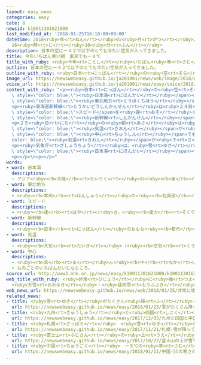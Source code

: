 ```yaml
---
layout: easy_news
categories: easy
cate: 8
newsid: k10011301621000
last_modified_at: '2018-01-25T16:10:00+09:00'
datetime: 2018<ruby>年<rt>ねん</rt></ruby>01<ruby>月<rt>がつ</rt></ruby>25<ruby>日<rt>にち</rt></ruby>
  16<ruby>時<rt>じ</rt></ruby>10<ruby>分<rt>ふん</rt></ruby>
description: 日本の空にー４２℃以下のとても冷たい空気が入ってきました。
title: 今年いちばん寒い朝　東京でもー４℃
title_with_ruby: <ruby>今年<rt>ことし</rt></ruby>いちばん<ruby>寒<rt>さむ</rt></ruby>い<ruby>朝<rt>あさ</rt></ruby>　<ruby>東京<rt>とうきょう</rt></ruby>でもー４℃
outline: 日本の空にー４２℃以下のとても冷たい空気が入ってきました。
outline_with_ruby: <ruby>日本<rt>にっぽん</rt></ruby>の<ruby>空<rt>そら</rt></ruby>にー４２℃<ruby>以下<rt>いか</rt></ruby>のとても<ruby>冷<rt>つめ</rt></ruby>たい<ruby>空気<rt>くうき</rt></ruby>が<ruby>入<rt>はい</rt></ruby>ってきました。
image_url: https://newswebeasy.github.io/ja201801/news/web/image/2018/01/25/K10011301621_1801250920_1801250926_01_03.jpg
voice_url: https://newswebeasy.github.io/ja201801/news/easy/voice/2018/01/25/k10011301621000.mp3
content_with_ruby: "<p><ruby>日本<rt>にっぽん</rt></ruby>の<ruby>空<rt>そら</rt></ruby>にー４２℃<ruby>以下<rt>いか</rt></ruby>のとても<ruby>冷<rt>つめ</rt></ruby>たい<ruby>空気<rt>くうき</rt></ruby>が<ruby>入<rt>はい</rt></ruby>ってきました。このため、<span\
  \ style=\"color: blue;\"><ruby>日本海<rt>にほんかい</rt></ruby></span><ruby>側<rt>がわ</rt></ruby>や<ruby>山<rt>やま</rt></ruby>の<ruby>近<rt>ちか</rt></ruby>くなどで、<ruby>雪<rt>ゆき</rt></ruby>と<ruby>風<rt>かぜ</rt></ruby>が<ruby>強<rt>つよ</rt></ruby>くなっています。<ruby>新潟県<rt>にいがたけん</rt></ruby>や<span\
  \ style=\"color: blue;\"><ruby>東北地方<rt>とうほくちほう</rt></ruby></span>の<ruby>山<rt>やま</rt></ruby>の<ruby>近<rt>ちか</rt></ruby>くでは、２４<ruby>時間<rt>じかん</rt></ruby>で<ruby>雪<rt>ゆき</rt></ruby>が５０ｃｍぐらい<ruby>降<rt>ふ</rt></ruby>りました。</p>\n\
  <p><ruby>東海道新幹線<rt>とうかいどうしんかんせん</rt></ruby>は<ruby>２４日<rt>にじゅうよっか</rt></ruby>、<ruby>雪<rt>ゆき</rt></ruby>がたくさん<ruby>降<rt>ふ</rt></ruby>っている<ruby>所<rt>ところ</rt></ruby>では<span\
  \ style=\"color: blue;\">スピード</span>を<ruby>遅<rt>おそ</rt></ruby>くして<ruby>走<rt>はし</rt></ruby>りました。<ruby>新大阪駅<rt>しんおおさかえき</rt></ruby>と<ruby>名古屋駅<rt>なごやえき</rt></ruby>、<ruby>東京駅<rt>とうきょうえき</rt></ruby>では、<ruby>電車<rt>でんしゃ</rt></ruby>やバスがなくなったあとに<ruby>駅<rt>えき</rt></ruby>に<ruby>着<rt>つ</rt></ruby>いた１９００<ruby>人<rt>にん</rt></ruby><ruby>以上<rt>いじょう</rt></ruby>の<ruby>人<rt>ひと</rt></ruby>が、<span\
  \ style=\"color: blue;\"><ruby>新幹線<rt>しんかんせん</rt></ruby></span>の<ruby>中<rt>なか</rt></ruby>に<ruby>泊<rt>と</rt></ruby>まりました。</p>\n\
  <p>２５<ruby>日<rt>にち</rt></ruby>の<ruby>朝<rt>あさ</rt></ruby>は<ruby>今年<rt>ことし</rt></ruby>になってからいちばん<ruby>寒<rt>さむ</rt></ruby>くなりました。<ruby>北海道<rt>ほっかいどう</rt></ruby><ruby>喜茂別町<rt>きもべつちょう</rt></ruby>では、ー３１．３℃まで<span\
  \ style=\"color: blue;\"><ruby>気温<rt>きおん</rt></ruby></span>が<ruby>下<rt>さ</rt></ruby>がりました。<ruby>東京<rt>とうきょう</rt></ruby>の<span\
  \ style=\"color: blue;\"><ruby>中心<rt>ちゅうしん</rt></ruby></span>でもー４℃まで<span style=\"\
  color: blue;\"><ruby>気温<rt>きおん</rt></ruby></span>が<ruby>下<rt>さ</rt></ruby>がりました。<ruby>東京<rt>とうきょう</rt></ruby>で<ruby>前<rt>まえ</rt></ruby>にー４℃<ruby>以下<rt>いか</rt></ruby>になったのは１９７０<ruby>年<rt>ねん</rt></ruby>１<ruby>月<rt>がつ</rt></ruby>１７<ruby>日<rt>にち</rt></ruby>で、４８<ruby>年<rt>ねん</rt></ruby><ruby>前<rt>まえ</rt></ruby>です。</p>\n\
  <p><ruby>気象庁<rt>きしょうちょう</rt></ruby>は、<ruby>雪<rt>ゆき</rt></ruby>と<ruby>寒<rt>さむ</rt></ruby>さは２７<ruby>日<rt>にち</rt></ruby>まで<ruby>続<rt>つづ</rt></ruby>くと<ruby>言<rt>い</rt></ruby>っています。<ruby>特<rt>とく</rt></ruby>に<span\
  \ style=\"color: blue;\"><ruby>日本海<rt>にほんかい</rt></ruby></span><ruby>側<rt>がわ</rt></ruby>では<ruby>雪<rt>ゆき</rt></ruby>と<ruby>風<rt>かぜ</rt></ruby>がひどくなるため、<ruby>気<rt>き</rt></ruby>をつけるように<ruby>言<rt>い</rt></ruby>っています。</p>\n\
  <p></p>\n<p></p>"
words:
- word: 日本海
  descriptions:
  - アジア<ruby><rb>大陸</rb><rt>たいりく</rt></ruby>の<ruby><rb>東</rb><rt>ひがし</rt></ruby>と<ruby><rb>日本列島</rb><rt>にほんれっとう</rt></ruby>にはさまれた<ruby><rb>海</rb><rt>うみ</rt></ruby>。
- word: 東北地方
  descriptions:
  - <ruby><rb>本州</rb><rt>ほんしゅう</rt></ruby>の<ruby><rb>北東部</rb><rt>ほくとうぶ</rt></ruby>にあたる<ruby><rb>地方</rb><rt>ちほう</rt></ruby>。<ruby><rb>青森</rb><rt>あおもり</rt></ruby>・<ruby><rb>秋田</rb><rt>あきた</rt></ruby>・<ruby><rb>岩手</rb><rt>いわて</rt></ruby>・<ruby><rb>宮城</rb><rt>みやぎ</rt></ruby>・<ruby><rb>山形</rb><rt>やまがた</rt></ruby>・<ruby><rb>福島</rb><rt>ふくしま</rt></ruby>の<ruby><rb>六県</rb><rt>ろっけん</rt></ruby>がある。
- word: スピード
  descriptions:
  - <ruby><rb>速</rb><rt>はや</rt></ruby>さ。<ruby><rb>速力</rb><rt>そくりょく</rt></ruby>。
- word: 新幹線
  descriptions:
  - <ruby><rb>日本</rb><rt>にっぽん</rt></ruby>のおもな<ruby><rb>都市</rb><rt>とし</rt></ruby>を<ruby><rb>結</rb><rt>むす</rt></ruby>んで、<ruby><rb>速</rb><rt>はや</rt></ruby>く<ruby><rb>人</rb><rt>ひと</rt></ruby>を<ruby><rb>運</rb><rt>はこ</rt></ruby>ぶための<ruby><rb>高速鉄道</rb><rt>こうそくてつどう</rt></ruby>。<ruby><rb>東海道新幹線</rb><rt>とうかいどうしんかんせん</rt></ruby>、<ruby><rb>山陽新幹線</rb><rt>さんようしんかんせん</rt></ruby>、<ruby><rb>上越新幹線</rb><rt>じょうえつしんかんせん</rt></ruby>、<ruby><rb>長野新幹線</rb><rt>ながのしんかんせん</rt></ruby>、<ruby><rb>東北新幹線</rb><rt>とうほくしんかんせん</rt></ruby>、<ruby><rb>山形新幹線</rb><rt>やまがたしんかんせん</rt></ruby>、<ruby><rb>秋田新幹線</rb><rt>あきたしんかんせん</rt></ruby>、<ruby><rb>九州新幹線</rb><rt>きゅうしゅうしんかんせん</rt></ruby>がある。
- word: 気温
  descriptions:
  - <ruby><rb>大気</rb><rt>たいき</rt></ruby>（<ruby><rb>空気</rb><rt>くうき</rt></ruby>）の<ruby><rb>温度</rb><rt>おんど</rt></ruby>。
- word: 中心
  descriptions:
  - <ruby><rb>真</rb><rt>ま</rt></ruby>ん<ruby><rb>中</rb><rt>なか</rt></ruby>。
  - ものごとのいちばんだいじなところ。
source_url: http://www3.nhk.or.jp/news/easy/k10011301621000/k10011301621000.html
web_title_with_ruby: <ruby>非常<rt>ひじょう</rt></ruby>に<ruby>強<rt>つよ</rt></ruby>い<ruby>寒気<rt>かんき</rt></ruby>で<ruby>厳<rt>きび</rt></ruby>しい<ruby>冷<rt>ひ</rt></ruby>え<ruby>込<rt>こ</rt></ruby>み
  <ruby>大雪<rt>おおゆき</rt></ruby>・<ruby>猛吹雪<rt>もうふぶき</rt></ruby>に<ruby>厳重<rt>げんじゅう</rt></ruby><ruby>警戒<rt>けいかい</rt></ruby>を
web_news_url: https://newswebeasy.github.io/news/web/2018/01/25/非常に強い寒気で厳しい冷え込み-大雪猛吹雪に厳重警戒を
related_news:
- title: <ruby>雪<rt>ゆき</rt></ruby>がたくさん<ruby>降<rt>ふ</rt></ruby>って<ruby>東京<rt>とうきょう</rt></ruby>の<ruby>中心<rt>ちゅうしん</rt></ruby>で２３ｃm<ruby>積<rt>つ</rt></ruby>もる
  url: https://newswebeasy.github.io/news/easy/2018/01/23/雪がたくさん降って東京の中心で23cm積もる
- title: <ruby>九州<rt>きゅうしゅう</rt></ruby>と<ruby>四国<rt>しこく</rt></ruby>と<ruby>中国地方<rt>ちゅうごくちほう</rt></ruby>で<ruby>初雪<rt>はつゆき</rt></ruby>
  url: https://newswebeasy.github.io/news/easy/2017/12/05/九州と四国と中国地方で初雪
- title: <ruby>札幌<rt>さっぽろ</rt></ruby>　<ruby>雪<rt>ゆき</rt></ruby>が<ruby>降<rt>ふ</rt></ruby>って「ササラ<ruby>電車<rt>でんしゃ</rt></ruby>」が<ruby>出発<rt>しゅっぱつ</rt></ruby>する
  url: https://newswebeasy.github.io/news/easy/2017/11/21/札幌-雪が降ってササラ電車が出発する
- title: <ruby>富士山<rt>ふじさん</rt></ruby>の<ruby>上<rt>うえ</rt></ruby>が<ruby>雪<rt>ゆき</rt></ruby>で<ruby>白<rt>しろ</rt></ruby>くなる
  url: https://newswebeasy.github.io/news/easy/2017/10/27/富士山の上が雪で白くなる
- title: <ruby>中国<rt>ちゅうごく</rt></ruby>　－５℃の<ruby>寒<rt>さむ</rt></ruby>さの<ruby>中<rt>なか</rt></ruby>で３４のカップルが<ruby>結婚<rt>けっこん</rt></ruby><ruby>式<rt>しき</rt></ruby>を<ruby>行<rt>おこな</rt></ruby>う
  url: https://newswebeasy.github.io/news/easy/2018/01/11/中国-5Cの寒さの中で34のカップルが結婚式を行う
...
```

